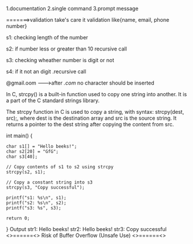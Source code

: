 1.documentation 
2.single command
3.prompt message

<!-- validation.c -->

=======>validation take's care it
validation like{name, email, phone number}



<!-- phone number validation -->
s1: checking length of the number

s2: if number less or greater than 10 recursive call

s3: checking wheather number is digit or not

s4: if it not an digit .recursive call            



<!-- mail id validation -->
@gmail.oom --->after _.com_ no character should be inserted 

<!-- strcpy() in C -->

In C, strcpy() is a built-in function used to copy one string into another. It is a part of the C standard strings library.

The strcpy function in C is used to copy a string, with syntax: strcpy(dest, src);, where dest is the destination array and src is the source string.
It returns a pointer to the dest string after copying the content from src.

int main() {
  
    char s1[] = "Hello beeks!";
    char s2[20] = "GfG";
    char s3[40];

    // Copy contents of s1 to s2 using strcpy
    strcpy(s2, s1);

    // Copy a constant string into s3
    strcpy(s3, "Copy successful");

    printf("s1: %s\n", s1);
  	printf("s2: %s\n", s2);
  	printf("s3: %s", s3);
  	
    return 0;
}
Output
str1: Hello beeks!
str2: Hello beeks!
str3: Copy successful
<>======<> Risk of Buffer Overflow (Unsafe Use) <>======<>